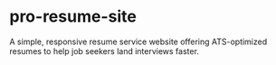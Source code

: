 # pro-resume-site
A simple, responsive resume service website offering ATS-optimized resumes to help job seekers land interviews faster.
